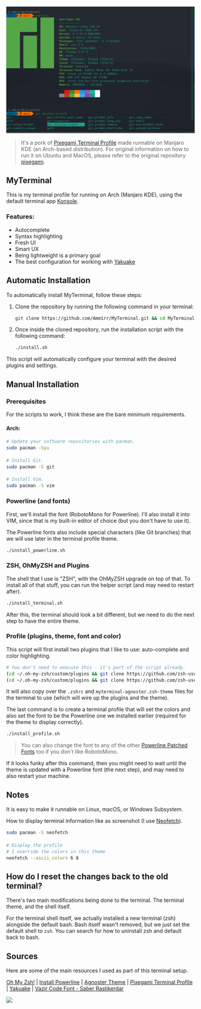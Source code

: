 
[![MyTerminal](./myterminal.jpeg)](./myterminal_screenshot.png)

> It's a pork of [Pixegami Terminal Profile](https://github.com/pixegami/terminal-profile) made runnable on Manjaro KDE (an Arch-based distribution).
For original information on how to run it on Ubuntu and MacOS, please refer to the original repository [pixegami](https://github.com/pixegami/terminal-profile).


## MyTerminal

This is my terminal profile for running on Arch (Manjaro KDE), using the default terminal app [Konsole](https://github.com/KDE/konsole).


### Features:
- Autocomplete
- Syntax highlighting
- Fresh UI
- Smart UX
- Being lightweight is a primary goal
- The best configuration for working with [Yakuake](https://github.com/KDE/yakuake)



## Automatic Installation

To automatically install MyTerminal, follow these steps:

1. Clone the repository by running the following command in your terminal:

    ```bash
    git clone https://github.com/Amm1rr/MyTerminal.git && cd MyTerminal
    ```

2. Once inside the cloned repository, run the installation script with the following command:

    ```bash
    ./install.sh
    ```

This script will automatically configure your terminal with the desired plugins and settings.




## Manual Installation

### Prerequisites

For the scripts to work, I think these are the bare minimum requirements.


#### Arch:
```bash
# Update your software repositories with pacman.
sudo pacman -Syu

# Install Git.
sudo pacman -S git

# Install Vim.
sudo pacman -S vim
```

### Powerline (and fonts)

First, we'll install the font (RobotoMono for Powerline). I'll also install it into VIM, since that
is my built-in editor of choice (but you don't have to use it).

The Powerline fonts also include special characters (like Git branches) that we will use later in
the terminal profile theme.

```bash
./install_powerline.sh
```

### ZSH, OhMyZSH and Plugins

The shell that I use is "ZSH", with the OhMyZSH upgrade on top of that. To install all of that stuff,
you can run the helper script (and may need to restart after).

```bash
./install_terminal.sh
```

After this, the terminal should look a bit different, but we need to do the next step to have the
entire theme.

### Profile (plugins, theme, font and color)

This script will first install two plugins that I like to use: auto-complete and color highlighting.

```bash
# You don't need to execute this - it's part of the script already.
(cd ~/.oh-my-zsh/custom/plugins && git clone https://github.com/zsh-users/zsh-syntax-highlighting)
(cd ~/.oh-my-zsh/custom/plugins && git clone https://github.com/zsh-users/zsh-autosuggestions)
```

It will also copy over the `.zshrc` and `myterminal-agnoster.zsh-theme` files for the
terminal to use (which will wire up the plugins and the theme).

The last command is to create a terminal profile that will set the colors and also set the font
to be the Powerline one we installed earlier (required for the theme to display correctly).

```bash
./install_profile.sh
```

> You can also change the font to any of the other [Powerline Patched Fonts](https://github.com/powerline/fonts) too if you don't like RobotoMono.

If it looks funky after this command, then you might need to wait until the theme is updated with a
Powerline font (the next step), and may need to also restart your machine.



## Notes

It is easy to make it runnable on Linux, macOS, or Windows Subsystem.

How to display terminal information like as screenshot (I use [Neofetch](https://github.com/dylanaraps/neofetch)).

```bash
sudo pacman -S neofetch

# Display the profile
# I override the colors in this theme
neofetch --ascii_colors 6 8
```


## How do I reset the changes back to the old terminal?

There's two main modifications being done to the terminal. The terminal theme, and the shell itself.

For the terminal shell itself, we actually installed a new terminal (zsh) alongside the default bash. Bash itself wasn't removed, but we just set the default shell to `zsh`. You can search for how to uninstall zsh and default back to bash.


## Sources

Here are some of the main resources I used as part of this terminal setup.

[Oh My Zsh!](https://medium.com/wearetheledger/oh-my-zsh-made-for-cli-lovers-installation-guide-3131ca5491fb) | [Install Powerline](https://askubuntu.com/questions/283908/how-can-i-install-and-use-powerline-plugin) | [Agnoster Theme](https://gist.github.com/3712874) | [Pixegami Terminal Profile](https://github.com/pixegami/terminal-profile) | [Yakuake](https://github.com/KDE/yakuake) | [Vazir Code Font - Saber Rastikerdar](http://rastikerdar.blog.ir/)



[![](https://visitcount.itsvg.in/api?id=amm1rr&label=Views&color=0&icon=2&pretty=true)](https://github.com/Amm1rr)

